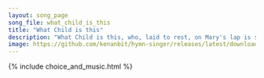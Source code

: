 ```yaml
---
layout: song_page
song_file: what_child_is_this
title: "What Child is this"
description: "What Child is this, who, laid to rest, on Mary's lap is sleeping, whom angels greet with anthems sweet, while shepherds watch are keeping? This, this ... english christian 4part winter"
image: https://github.com/kenanbit/hymn-singer/releases/latest/download/what_child_is_this-trad.png
---
```


{% include choice_and_music.html %}